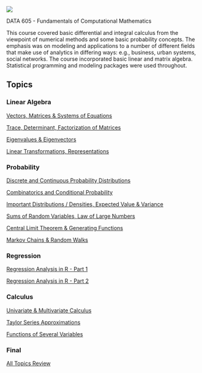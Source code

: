 ![](https://sps.cuny.edu/sites/all/themes/cuny/assets/img/header_logo.png)

DATA 605 - Fundamentals of Computational Mathematics

This course covered basic differential and integral calculus from the viewpoint of numerical methods and some basic probability concepts. The emphasis was on modeling and applications to a number of different fields that make use of analytics in differing ways: e.g., business, urban systems, social networks. The course incorporated basic linear and matrix algebra. Statistical programming and modeling packages were used throughout.

## Topics

### Linear Algebra

[Vectors, Matrices & Systems of Equations](https://github.com/isaram/CUNY_SPS/blob/master/DATA605/Assign1.Rmd)

[Trace, Determinant, Factorization of Matrices](https://github.com/isaram/CUNY_SPS/blob/master/DATA605/Assign2.Rmd)

[Eigenvalues & Eigenvectors](https://github.com/isaram/CUNY_SPS/blob/master/DATA605/Assign3.Rmd)

[Linear Transformations, Representations](https://github.com/isaram/CUNY_SPS/blob/master/DATA605/Assign4.Rmd)

### Probability

[Discrete and Continuous Probability Distributions](https://github.com/isaram/CUNY_SPS/blob/master/DATA605/Assign5.Rmd)

[Combinatorics and Conditional Probability](https://github.com/isaram/CUNY_SPS/blob/master/DATA605/Assign6.Rmd)

[Important Distributions / Densities, Expected Value & Variance](https://github.com/isaram/CUNY_SPS/blob/master/DATA605/Assign7.Rmd)

[Sums of Random Variables, Law of Large Numbers](https://github.com/isaram/CUNY_SPS/blob/master/DATA605/Assign8.Rmd)

[Central Limit Theorem & Generating Functions](https://github.com/isaram/CUNY_SPS/blob/master/DATA605/Assign9.Rmd)

[Markov Chains & Random Walks](https://github.com/isaram/CUNY_SPS/blob/master/DATA605/Assign10.Rmd)

### Regression

[Regression Analysis in R - Part 1](https://github.com/isaram/CUNY_SPS/blob/master/DATA605/Assign11.Rmd)

[Regression Analysis in R - Part 2](https://github.com/isaram/CUNY_SPS/blob/master/DATA605/Assign12.Rmd)

### Calculus

[Univariate & Multivariate Calculus](https://github.com/isaram/CUNY_SPS/blob/master/DATA605/IRamesar_Assign13.Rmd)

[Taylor Series Approximations](https://github.com/isaram/CUNY_SPS/blob/master/DATA605/IRamesar_Assign14.Rmd)

[Functions of Several Variables](https://github.com/isaram/CUNY_SPS/blob/master/DATA605/IRamesar_Assign15.Rmd)

### Final
[All Topics Review](https://github.com/isaram/CUNY_SPS/blob/master/DATA605/IRamesar_Final.Rmd)
